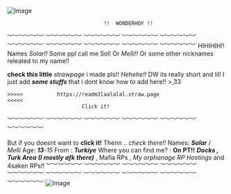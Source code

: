 ![Image](https://github.com/user-attachments/assets/9eaa0e61-80d1-445d-895e-d3a388a96942)   
    
                                   !!  WONDERHOY !!
︶︶︶︶︶︶ ︶︶︶︶︶︶ ︶︶︶︶︶︶ ︶︶︶︶︶︶ ︶︶︶︶︶︶ ︶︶︶︶︶︶ ︶︶︶︶︶︶ ︶︶︶︶︶︶ ︶︶︶︶︶︶ ︶︶︶︶︶︶ 
HIHIHIH!! Names _Solar!!_ 
Some ppl call me Sol! Or _Melli!!_ Or some other nicknames releated to my name!!

**check this little** _strawpage_ i made pls!! _Hehehe!!_ DW its really short and lil! I just add _**some stuffs**_ that i dont know how to add here!! >,33

    >>>>>           https://readm3laalalal.straw.page                       <<<<<
                            Click it!

 ︶︶︶︶︶︶ ︶︶︶︶︶︶ ︶︶︶︶︶︶ ︶︶︶︶︶︶ ︶︶︶︶︶︶ ︶︶︶︶︶︶

But if you doesnt want to **click it!** Thenn .. _check there!!_
Names: **_Solar_** / _Melli_
Age: _**13**_-_15_
From : **_Turkiye_**
Where you can find me? : **On PT!!** **_Docks , Turk Area (I mostly afk there)_** , Mafia RPs , _My orphanage RP Hostings_ and 4saken RPs!!
︶︶︶︶︶︶ ︶︶︶︶︶︶ ︶︶︶︶︶︶ ︶︶︶︶︶︶ ︶︶︶︶︶︶ ︶︶︶︶︶︶ ︶︶︶︶︶︶ ︶︶︶︶︶︶ ︶︶︶︶︶︶ ︶︶︶︶︶︶
![Image](https://github.com/user-attachments/assets/db31797d-aa75-4978-9888-b72a6e3b01ca)
